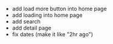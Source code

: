 - add load more button into home page
- add loading into home page
- add search
- add detail page
- fix dates (make it like "2hr ago")
